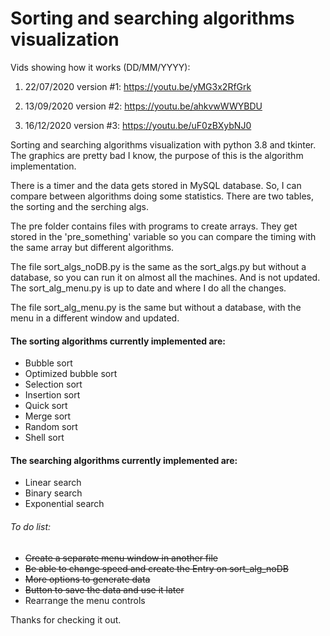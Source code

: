 # Sorting and searching algorithms visualization

Vids showing how it works (DD/MM/YYYY):

1. 22/07/2020 version #1: https://youtu.be/yMG3x2RfGrk

2. 13/09/2020 version #2: https://youtu.be/ahkvwWWYBDU 

3. 16/12/2020 version #3: https://youtu.be/uF0zBXybNJ0


Sorting and searching algorithms visualization with python 3.8 and tkinter. The graphics are pretty bad I know, the purpose of this is the algorithm implementation.

There is a timer and the data gets stored in MySQL database. So, I can compare between algorithms doing some statistics. There are two tables, the sorting and the serching algs.

The pre folder contains files with programs to create arrays. They get stored in the 'pre_something' variable so you can compare the timing with the same array but different algorithms.

The file sort_algs_noDB.py is the same as the sort_algs.py but without a database, so you can run it on almost all the machines. And is not updated. The sort_alg_menu.py is up to date and where I do all the changes.

The file sort_alg_menu.py is the same but without a database, with the menu in a different window and updated.

#### The sorting algorithms currently implemented are:
- Bubble sort
- Optimized bubble sort
- Selection sort
- Insertion sort
- Quick sort
- Merge sort
- Random sort
- Shell sort

#### The searching algorithms currently implemented are:
- Linear search
- Binary search
- Exponential search

###### To do list:
- ~~Create a separate menu window in another file~~
- ~~Be able to change speed and create the Entry on sort_alg_noDB~~
- ~~More options to generate data~~
- ~~Button to save the data and use it later~~
- Rearrange the menu controls

Thanks for checking it out.